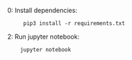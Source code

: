 0: Install dependencies: 
```
     pip3 install -r requirements.txt
```  
2: Run jupyter notebook:
```
    jupyter notebook
```
